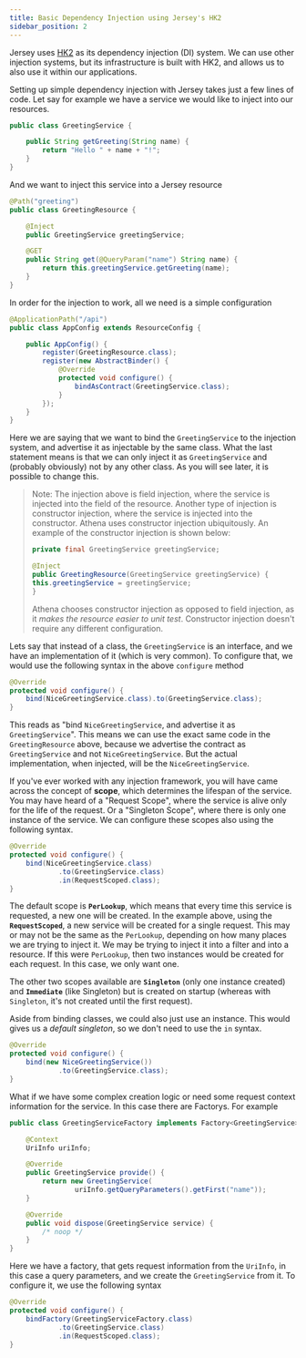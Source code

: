 ```yaml
---
title: Basic Dependency Injection using Jersey's HK2
sidebar_position: 2
---
```


[//]: # (Copyright Jiaqi Liu)

[//]: # (Licensed under the Apache License, Version 2.0 &#40;the "License"&#41;;)
[//]: # (you may not use this file except in compliance with the License.)
[//]: # (You may obtain a copy of the License at)

[//]: # (    http://www.apache.org/licenses/LICENSE-2.0)

[//]: # (Unless required by applicable law or agreed to in writing, software)
[//]: # (distributed under the License is distributed on an "AS IS" BASIS,)
[//]: # (WITHOUT WARRANTIES OR CONDITIONS OF ANY KIND, either express or implied.)
[//]: # (See the License for the specific language governing permissions and)
[//]: # (limitations under the License.)

Jersey uses [HK2](https://qubitpi.github.io/glassfish-hk2/) as its dependency injection (DI) system. We can use other
injection systems, but its infrastructure is built with HK2, and allows us to also use it within our applications.

Setting up simple dependency injection with Jersey takes just a few lines of code. Let say for example we have a service
we would like to inject into our resources.

```java
public class GreetingService {

    public String getGreeting(String name) {
        return "Hello " + name + "!";
    }
}
```

And we want to inject this service into a Jersey resource

```java
@Path("greeting")
public class GreetingResource {

    @Inject
    public GreetingService greetingService;

    @GET
    public String get(@QueryParam("name") String name) {
        return this.greetingService.getGreeting(name);
    }
}
```

In order for the injection to work, all we need is a simple configuration

```java
@ApplicationPath("/api")
public class AppConfig extends ResourceConfig {

    public AppConfig() {
        register(GreetingResource.class);
        register(new AbstractBinder() {
            @Override
            protected void configure() {
                bindAsContract(GreetingService.class);
            }
        });
    }
}
```

Here we are saying that we want to bind the `GreetingService` to the injection system, and advertise it as injectable by
the same class. What the last statement means is that we can only inject it as `GreetingService` and (probably
obviously) not by any other class. As you will see later, it is possible to change this.

> Note: The injection above is field injection, where the service is injected into the field of the resource. Another
> type of injection is constructor injection, where the service is injected into the constructor. Athena uses
> constructor injection ubiquitously. An example of the constructor injection is shown below:
>
> ```java
> private final GreetingService greetingService;
>
> @Inject
> public GreetingResource(GreetingService greetingService) {
> this.greetingService = greetingService;
> }
> ```
>
> Athena chooses constructor injection as opposed to field injection, as it _makes the resource easier to unit test_.
> Constructor injection doesn't require any different configuration.

Lets say that instead of a class, the `GreetingService` is an interface, and we have an implementation of it (which is
very common). To configure that, we would use the following syntax in the above `configure` method

```java
@Override
protected void configure() {
    bind(NiceGreetingService.class).to(GreetingService.class);
}
```

This reads as "bind `NiceGreetingService`, and advertise it as `GreetingService`". This means we can use the exact same
code in the `GreetingResource` above, because we advertise the contract as `GreetingService` and not
`NiceGreetingService`. But the actual implementation, when injected, will be the `NiceGreetingService`.

If you've ever worked with any injection framework, you will have came across the concept of **scope**, which determines
the lifespan of the service. You may have heard of a "Request Scope", where the service is alive only for the life of the
request. Or a "Singleton Scope", where there is only one instance of the service. We can configure these scopes also
using the following syntax.

```java
@Override
protected void configure() {
    bind(NiceGreetingService.class)
            .to(GreetingService.class)
            .in(RequestScoped.class);
}
```

The default scope is **`PerLookup`**, which means that every time this service is requested, a new one will be created.
In the example above, using the **`RequestScoped`**, a new service will be created for a single request. This may or may
not be the same as the `PerLookup`, depending on how many places we are trying to inject it. We may be trying to inject
it into a filter and into a resource. If this were `PerLookup`, then two instances would be created for each request. In
this case, we only want one.

The other two scopes available are **`Singleton`** (only one instance created) and **`Immediate`** (like Singleton) but is
created on startup (whereas with `Singleton`, it's not created until the first request).

Aside from binding classes, we could also just use an instance. This would gives us a _default singleton_, so we don't
need to use the `in` syntax.

```java
@Override
protected void configure() {
    bind(new NiceGreetingService())
            .to(GreetingService.class);
}
```

What if we have some complex creation logic or need some request context information for the service. In this case there
are Factorys. For example

```java
public class GreetingServiceFactory implements Factory<GreetingService> {

    @Context
    UriInfo uriInfo;

    @Override
    public GreetingService provide() {
        return new GreetingService(
                uriInfo.getQueryParameters().getFirst("name"));
    }

    @Override
    public void dispose(GreetingService service) {
        /* noop */
    }
}
```

Here we have a factory, that gets request information from the `UriInfo`, in this case a query parameters, and we create
the `GreetingService` from it. To configure it, we use the following syntax

```java
@Override
protected void configure() {
    bindFactory(GreetingServiceFactory.class)
            .to(GreetingService.class)
            .in(RequestScoped.class);
}
```
